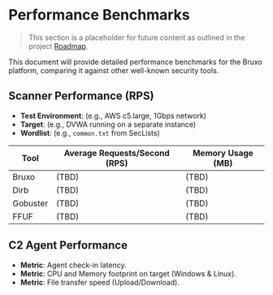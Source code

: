# Performance Benchmarks

> This section is a placeholder for future content as outlined in the project [Roadmap](../project/ROADMAP.md).

This document will provide detailed performance benchmarks for the Bruxo platform, comparing it against other well-known security tools.

## Scanner Performance (RPS)

- **Test Environment**: (e.g., AWS c5.large, 1Gbps network)
- **Target**: (e.g., DVWA running on a separate instance)
- **Wordlist**: (e.g., `common.txt` from SecLists)

| Tool | Average Requests/Second (RPS) | Memory Usage (MB) |
|---|---|---|
| Bruxo | (TBD) | (TBD) |
| Dirb | (TBD) | (TBD) |
| Gobuster | (TBD) | (TBD) |
| FFUF | (TBD) | (TBD) |

## C2 Agent Performance

- **Metric**: Agent check-in latency.
- **Metric**: CPU and Memory footprint on target (Windows & Linux).
- **Metric**: File transfer speed (Upload/Download).
